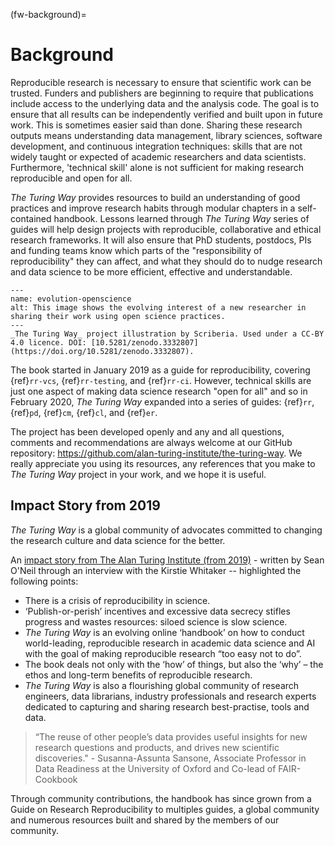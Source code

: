 (fw-background)=
# Background

Reproducible research is necessary to ensure that scientific work can be trusted.
Funders and publishers are beginning to require that publications include access to the underlying data and the analysis code. 
The goal is to ensure that all results can be independently verified and built upon in future work. 
This is sometimes easier said than done. 
Sharing these research outputs means understanding data management, library sciences, software development, and continuous integration techniques: skills that are not widely taught or expected of academic researchers and data scientists.
Furthermore, 'technical skill' alone is not sufficient for making research reproducible and open for all.

_The Turing Way_ provides resources to build an understanding of good practices and improve research habits through modular chapters in a self-contained handbook.
Lessons learned through _The Turing Way_ series of guides will help design projects with reproducible, collaborative and ethical research frameworks. 
It will also ensure that PhD students, postdocs, PIs and funding teams know which parts of the "responsibility of reproducibility" they can affect, and what they should do to nudge research and data science to be more efficient, effective and understandable.

```{figure} ../figures/evolution-openscience.jpg
---
name: evolution-openscience
alt: This image shows the evolving interest of a new researcher in sharing their work using open science practices.
---
_The Turing Way_ project illustration by Scriberia. Used under a CC-BY 4.0 licence. DOI: [10.5281/zenodo.3332807](https://doi.org/10.5281/zenodo.3332807).
```

The book started in January 2019 as a guide for reproducibility, covering {ref}`rr-vcs`, {ref}`rr-testing`, and {ref}`rr-ci`. However, technical skills are just one aspect of making data science research "open for all" and so in February 2020, _The Turing Way_ expanded into a series of guides: {ref}`rr`, {ref}`pd`, {ref}`cm`, {ref}`cl`, and {ref}`er`.

The project has been developed openly and any and all questions, comments and recommendations are always welcome at our GitHub repository: https://github.com/alan-turing-institute/the-turing-way.
We really appreciate you using its resources, any references that you make to _The Turing Way_ project in your work, and we hope it is useful.

## Impact Story from 2019

_The Turing Way_ is a global community of advocates committed to changing the research culture and data science for the better.

An [impact story from The Alan Turing Institute (from 2019)](https://www.turing.ac.uk/research/impact-stories/changing-culture-data-science) - written by Sean O'Neil through an interview with the Kirstie Whitaker -- highlighted the following points:

- There is a crisis of reproducibility  in science. 
- ‘Publish-or-perish’ incentives and excessive data secrecy stifles progress and wastes resources: siloed science is slow science. 
- _The Turing Way_ is an evolving online ‘handbook’ on how to conduct world-leading, reproducible research in academic data science and AI with the goal of making reproducible research “too easy not to do”.  
- The book deals not only with the ‘how’ of things, but also the ‘why’ – the ethos and long-term benefits of reproducible research.
- _The Turing Way_ is also a flourishing global community of research engineers, data librarians, industry professionals and research experts dedicated to capturing and sharing research best-practise, tools and data.  

> “The reuse of other people’s data provides useful insights for new research questions and products, and drives new scientific discoveries." - Susanna-Assunta Sansone,  Associate Professor in Data Readiness at the University of Oxford and Co-lead of FAIR-Cookbook

Through community contributions, the handbook has since grown from a Guide on Research Reproducibility to multiples guides, a global community and numerous resources built and shared by the members of our community.